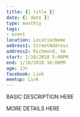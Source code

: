 ```yaml
---
title: {{ title }}
date: {{ date }}
type: monthly
tags:
- event
location: LocationName
address1: StreetAddress
address2: Richmond, VA
start: 1/10/2018 5:00PM
end: 1/10/2018 10:00PM
age: 13+
facebook: Link
meetup: Link
---
```

BASIC DESCRIPTION HERE
<!-- more -->
MORE DETAILS HERE